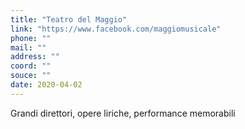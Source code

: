 ```yaml
---
title: "Teatro del Maggio"
link: "https://www.facebook.com/maggiomusicale"
phone: ""
mail: ""
address: ""
coord: ""
souce: ""
date: 2020-04-02
---
```


Grandi direttori, opere liriche, performance memorabili
